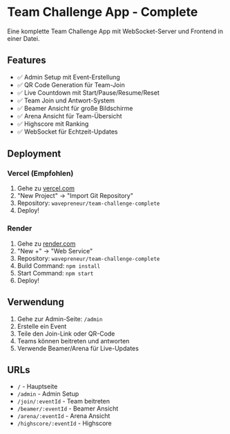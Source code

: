 # Team Challenge App - Complete

Eine komplette Team Challenge App mit WebSocket-Server und Frontend in einer Datei.

## Features

- ✅ Admin Setup mit Event-Erstellung
- ✅ QR Code Generation für Team-Join
- ✅ Live Countdown mit Start/Pause/Resume/Reset
- ✅ Team Join und Antwort-System
- ✅ Beamer Ansicht für große Bildschirme
- ✅ Arena Ansicht für Team-Übersicht
- ✅ Highscore mit Ranking
- ✅ WebSocket für Echtzeit-Updates

## Deployment

### Vercel (Empfohlen)

1. Gehe zu [vercel.com](https://vercel.com)
2. "New Project" → "Import Git Repository"
3. Repository: `wavepreneur/team-challenge-complete`
4. Deploy!

### Render

1. Gehe zu [render.com](https://render.com)
2. "New +" → "Web Service"
3. Repository: `wavepreneur/team-challenge-complete`
4. Build Command: `npm install`
5. Start Command: `npm start`
6. Deploy!

## Verwendung

1. Gehe zur Admin-Seite: `/admin`
2. Erstelle ein Event
3. Teile den Join-Link oder QR-Code
4. Teams können beitreten und antworten
5. Verwende Beamer/Arena für Live-Updates

## URLs

- `/` - Hauptseite
- `/admin` - Admin Setup
- `/join/:eventId` - Team beitreten
- `/beamer/:eventId` - Beamer Ansicht
- `/arena/:eventId` - Arena Ansicht
- `/highscore/:eventId` - Highscore
